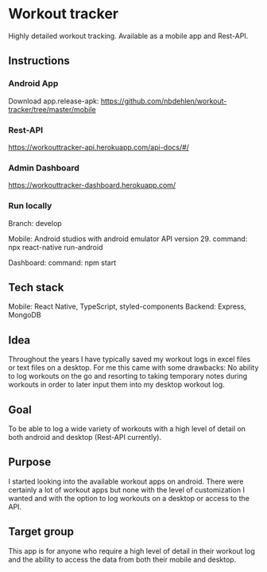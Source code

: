 # Workout tracker

Highly detailed workout tracking. Available as a mobile app and Rest-API.

## Instructions

### Android App

Download app.release-apk:
https://github.com/nbdehlen/workout-tracker/tree/master/mobile

### Rest-API

https://workouttracker-api.herokuapp.com/api-docs/#/

### Admin Dashboard

https://workouttracker-dashboard.herokuapp.com/

### Run locally

Branch: develop

Mobile:
Android studios with android emulator API version 29.
command: npx react-native run-android

Dashboard:
command: npm start

## Tech stack

Mobile: React Native, TypeScript, styled-components
Backend: Express, MongoDB

## Idea

Throughout the years I have typically saved my workout logs in excel files or text files on a desktop.
For me this came with some drawbacks:
No ability to log workouts on the go and resorting to taking temporary notes during workouts
in order to later input them into my desktop workout log.

## Goal

To be able to log a wide variety of workouts with a high level of detail on both android and desktop (Rest-API currently).

## Purpose

I started looking into the available workout apps on android. There were certainly a lot of workout apps
but none with the level of customization I wanted and with the option to log workouts on a desktop or access to the API.

## Target group

This app is for anyone who require a high level of detail in their workout log and the ability to access the data from both their
mobile and desktop.
